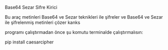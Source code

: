 
Base64 Sezar Sifre Kirici

Bu araç metinleri Base64 ve Sezar teknikleri ile şifreler ve Base64 ve Sezar ile şifrelenmiş metinleri çözer kanks

programı çalıştırmadan önce şu komutu terminalde çalıştırmalısın:

pip install caesarcipher
